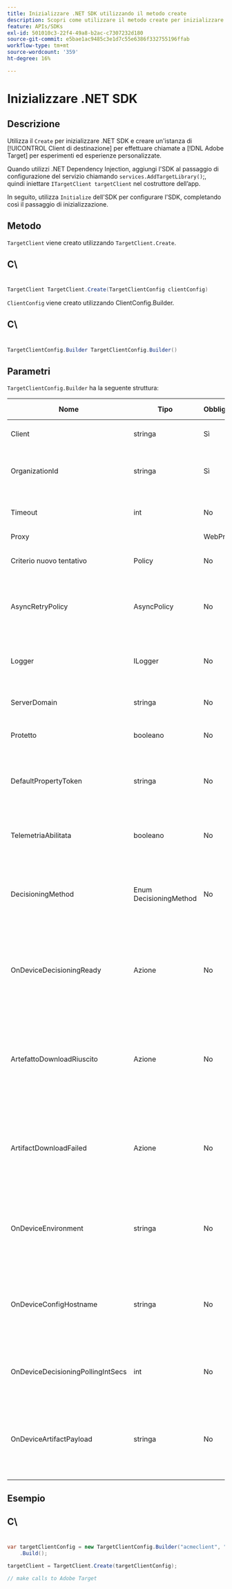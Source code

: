 ```yaml
---
title: Inizializzare .NET SDK utilizzando il metodo create
description: Scopri come utilizzare il metodo create per inizializzare Java SDK e creare un’istanza di [!UICONTROL TargetClient] per effettuare chiamate a [!DNL Adobe Target] per esperimenti ed esperienze personalizzate.
feature: APIs/SDKs
exl-id: 501010c3-22f4-49a8-b2ac-c7307232d180
source-git-commit: e5bae1ac9485c3e1d7c55e6386f332755196ffab
workflow-type: tm+mt
source-wordcount: '359'
ht-degree: 16%

---
```


# Inizializzare .NET SDK

## Descrizione

Utilizza il `Create` per inizializzare .NET SDK e creare un&#39;istanza di [!UICONTROL Client di destinazione] per effettuare chiamate a [!DNL Adobe Target] per esperimenti ed esperienze personalizzate.

Quando utilizzi .NET Dependency Injection, aggiungi l&#39;SDK al passaggio di configurazione del servizio chiamando `services.AddTargetLibrary()`;, quindi iniettare `ITargetClient targetClient` nel costruttore dell’app.

In seguito, utilizza `Initialize` dell&#39;SDK per configurare l&#39;SDK, completando così il passaggio di inizializzazione.

## Metodo

`TargetClient` viene creato utilizzando `TargetClient.Create`.

## C\
#

```csharp {line-numbers="true"}
TargetClient TargetClient.Create(TargetClientConfig clientConfig)
```

`ClientConfig` viene creato utilizzando ClientConfig.Builder.

## C\
#

```csharp {line-numbers="true"}
TargetClientConfig.Builder TargetClientConfig.Builder()
```

## Parametri

`TargetClientConfig.Builder` ha la seguente struttura:

| Nome | Tipo | Obbligatorio | impostazione predefinita | Descrizione |
| --- | --- | --- | --- | --- |
| Client | stringa | Sì | None (Nessuno) | [!UICONTROL ID client di destinazione] |
| OrganizationId | stringa | Sì | None (Nessuno) | [!UICONTROL ID organizzazione Experience Cloud] |
| Timeout | int | No | 10000 | Timeout per tutte le richieste in millisecondi |
| Proxy |  | WebProxy | No | nulle | Proxy per tutti [!DNL Target] richieste |
| Criterio nuovo tentativo | Policy | No | nulle | Criterio per tutti i tentativi [!DNL Target] richieste |
| AsyncRetryPolicy | AsyncPolicy | No | nulle | Criterio per nuovi tentativi asincroni per tutti [!DNL Target] richieste |
| Logger | ILogger | No | nulle | Utilizzato per la registrazione di debug di [!DNL Target] richieste e risposte |
| ServerDomain | stringa | No | `client.tt.omtrdc.net` | Sostituisce il nome host predefinito |
| Protetto | booleano | No | true | Annulla l&#39;impostazione per applicare lo schema HTTP |
| DefaultPropertyToken | stringa | No | nulle | Imposta il token di proprietà predefinito per ogni `getOffers` chiamare |
| TelemetriaAbilitata | booleano | No | true | Inviare dati di telemetria per migliorare l’esperienza di utilizzo dell’SDK |
| DecisioningMethod | Enum DecisioningMethod | No | Lato server | Deve essere impostato su OnDevice o su Hybrid per abilitare le decisioni su dispositivo |
| OnDeviceDecisioningReady | Azione | No | nulle | Delega per l’evento &quot;on-device decisioning Ready&quot; (chiamato una volta quando le decisioni sul dispositivo sono pronte) |
| ArtefattoDownloadRiuscito | Azione | No | nulle | Delegato per il completamento del download dell’artefatto di decisioning sul dispositivo (chiamato a ogni download dell’artefatto riuscito) |
| ArtifactDownloadFailed | Azione | No | nulle | Delegato per errore di download dell’artefatto di decisioning sul dispositivo (chiamato a ogni download dell’artefatto non riuscito) |
| OnDeviceEnvironment | stringa | No | produzione | Può essere utilizzato per specificare un ambiente su dispositivo diverso, ad esempio staging |
| OnDeviceConfigHostname | stringa | No | `assets.adobetarget.com` | Può essere utilizzato per specificare un host diverso da utilizzare per scaricare il file dell’artefatto di decisioning sul dispositivo |
| OnDeviceDecisioningPollingIntSecs | int | No | 300 (5 min.) | Numero di secondi tra i recuperi del file dell’artefatto di decisioning sul dispositivo |
| OnDeviceArtifactPayload | stringa | No | nulle | Fornisce decisioni sul dispositivo con un payload dell’artefatto locale per consentire l’esecuzione immediata |

## Esempio

## C\
#

```csharp {line-numbers="true"}
var targetClientConfig = new TargetClientConfig.Builder("acmeclient", "ABCDEF012345677890ABCDEF0@AdobeOrg")
    .Build();

targetClient = TargetClient.Create(targetClientConfig);

// make calls to Adobe Target
```

